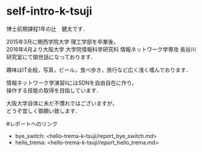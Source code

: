 # self-intro-k-tsuji  
博士前期課程1年の辻　健太です．  

2015年3月に関西学院大学 理工学部を卒業後，  
2016年4月より大阪大学 大学院情報科学研究科 情報ネットワーク学専攻 長谷川研究室にて御世話になっております．  

趣味はIT全般，写真，ビール，食べ歩き，旅行など広く浅く嗜んでおります．  

情報ネットワーク学演習ⅡにはSDNを自由自在に作り，  
操作する技能の取得を目指しています．  

大阪大学自体に未だ不慣れではございますが，  
どうぞ宜しく御願い致します．  



#レポートへのリンク
* bye_switch: <hello-trema-k-tsuji/report_bye_switch.md>  
* hello_trema: <hello-trema-k-tsuji/report_hello_trema.md>  
